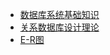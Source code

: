 
- [数据库系统基础知识](database/数据库基础和原理/数据库系统基础知识)
- [关系数据库设计理论](database/数据库基础和原理/关系数据库设计理论)
- [E-R图](database/数据库基础和原理/E-R图)
